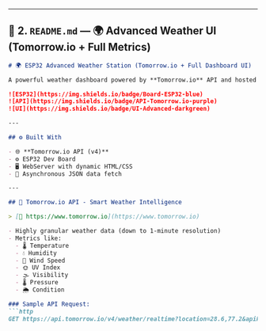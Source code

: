 
---

## 📄 **2. `README.md` — 🌍 Advanced Weather UI (Tomorrow.io + Full Metrics)**

```markdown
# 🌍 ESP32 Advanced Weather Station (Tomorrow.io + Full Dashboard UI)

A powerful weather dashboard powered by **Tomorrow.io** API and hosted on an ESP32 microcontroller. Displays detailed environmental data with modern UI and API optimization.

![ESP32](https://img.shields.io/badge/Board-ESP32-blue)
![API](https://img.shields.io/badge/API-Tomorrow.io-purple)
![UI](https://img.shields.io/badge/UI-Advanced-darkgreen)

---

## ⚙️ Built With

- 🌐 **Tomorrow.io API (v4)**
- ⚙️ ESP32 Dev Board
- 🖥️ WebServer with dynamic HTML/CSS
- 📡 Asynchronous JSON data fetch

---

## 🔗 Tomorrow.io API - Smart Weather Intelligence

> [🔗 https://www.tomorrow.io](https://www.tomorrow.io)

- Highly granular weather data (down to 1-minute resolution)
- Metrics like:
  - 🌡️ Temperature
  - 💧 Humidity
  - 💨 Wind Speed
  - 🌞 UV Index
  - 🌫️ Visibility
  - 🌡️ Pressure
  - 🌦️ Condition

### Sample API Request:
```http
GET https://api.tomorrow.io/v4/weather/realtime?location=28.6,77.2&apikey=YOUR_API_KEY
